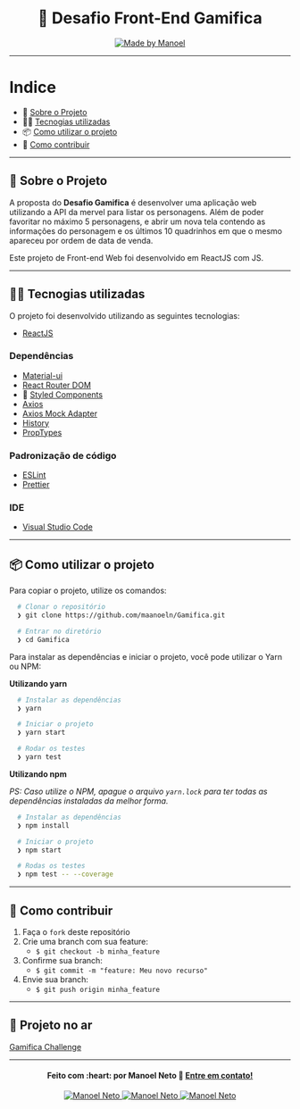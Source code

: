 <h1 align="center">
  🚀️ Desafio Front-End Gamifica
</h1>
<p align="center">
  <a href="https://www.linkedin.com/in/manoelqueiroz/">
    <img alt="Made by Manoel" src="https://img.shields.io/badge/made%20by-Manoel%20Neto-green">
  </a>
</p>

---

# Indice

- :rocket: [Sobre o Projeto](#rocket-sobre-o-projeto)
- 👨‍💻️ [Tecnogias utilizadas](#%EF%B8%8F-tecnogias-utilizadas)
- 📦️ [Como utilizar o projeto](#%EF%B8%8F-como-utilizar-o-projeto)
- 🤔️ [Como contribuir](#%EF%B8%8F-como-contribuir)

---

## :rocket: Sobre o Projeto

A proposta do **Desafio Gamifica** é desenvolver uma aplicação web utilizando a API da mervel para listar os personagens. Além de poder favoritar no máximo 5 personagens, e abrir um nova tela contendo as informações do personagem e os últimos 10 quadrinhos em que o mesmo apareceu por ordem de data de venda.

Este projeto de Front-end Web foi desenvolvido em ReactJS com JS.

---

## 👨‍💻️ Tecnogias utilizadas

O projeto foi desenvolvido utilizando as seguintes tecnologias:

- [ReactJS](https://reactjs.org/)

### Dependências

- [Material-ui](https://material-ui.com)
- [React Router DOM](https://github.com/ReactTraining/react-router#readme)
- 💅 [Styled Components](https://styled-components.com/)
- [Axios](https://github.com/axios/axios)
- [Axios Mock Adapter](https://github.com/ctimmerm/axios-mock-adapter#readme)
- [History](https://github.com/ReactTraining/history#readme)
- [PropTypes](https://www.npmjs.com/package/prop-types)

### Padronização de código

- [ESLint](https://eslint.org/)
- [Prettier](https://prettier.io/)

### IDE

- [Visual Studio Code](https://code.visualstudio.com/)

---

## 📦️ Como utilizar o projeto

Para copiar o projeto, utilize os comandos:

```bash
  # Clonar o repositório
  ❯ git clone https://github.com/maanoeln/Gamifica.git

  # Entrar no diretório
  ❯ cd Gamifica
```

Para instalar as dependências e iniciar o projeto, você pode utilizar o Yarn ou NPM:

**Utilizando yarn**

```bash
  # Instalar as dependências
  ❯ yarn

  # Iniciar o projeto
  ❯ yarn start

  # Rodar os testes
  ❯ yarn test
```

**Utilizando npm**

_PS: Caso utilize o NPM, apague o arquivo `yarn.lock` para ter todas as dependências instaladas da melhor forma._

```bash
  # Instalar as dependências
  ❯ npm install

  # Iniciar o projeto
  ❯ npm start

  # Rodas os testes
  ❯ npm test -- --coverage
```

---

## 🤔️ Como contribuir

1. Faça o `fork` deste repositório
2. Crie uma branch com sua feature:
   - `$ git checkout -b minha_feature`
3. Confirme sua branch:
   - `$ git commit -m "feature: Meu novo recurso"`
4. Envie sua branch:
   - `$ git push origin minha_feature`

---

## 🚀 Projeto no ar

[Gamifica Challenge](gamifica-challenge.surge.sh)

---

<h4 align="center">
  Feito com :heart: por Manoel Neto 👋️ <a href="mailto:mneto_004@hotmail.com">Entre em contato!</a>
</h4>

<p align="center">
  <a href="https://www.linkedin.com/in/manoelqueiroz/" target="_blank">
    <img alt="Manoel Neto" src="https://img.shields.io/badge/LinkedIn-Manoel%20Neto-green?style=flat&logoColor=white&logo=linkedin">
  </a>

  <a href="https://www.facebook.com/maanoeln/" target="_blank">
    <img alt="Manoel Neto" src="https://img.shields.io/badge/Facebook-Manoel%20Neto-green?style=flat&logoColor=white&logo=facebook">
  </a>
  <a href="https://www.instagram.com/_maanoeln/" target="_blank">
    <img alt="Manoel Neto" src="https://img.shields.io/badge/Instagram-Manoel%20Neto-green?style=flat&logoColor=white&logo=instagram">
  </a>
</p>
